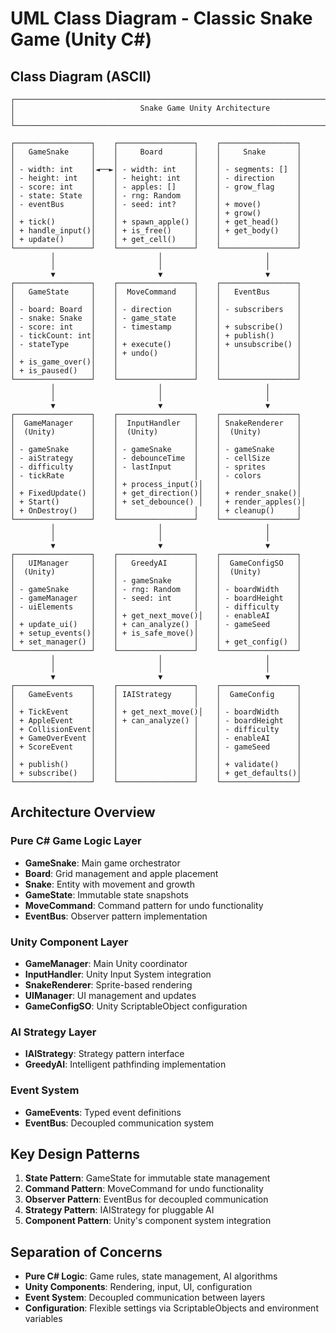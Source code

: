 # UML Class Diagram - Classic Snake Game (Unity C#)

## Class Diagram (ASCII)

```
┌─────────────────────────────────────────────────────────────────────────────────┐
│                            Snake Game Unity Architecture                        │
└─────────────────────────────────────────────────────────────────────────────────┘

┌─────────────────┐    ┌─────────────────┐    ┌─────────────────┐
│   GameSnake     │    │     Board       │    │     Snake       │
│                 │    │                 │    │                 │
│ - width: int    │◄──►│ - width: int    │    │ - segments: []  │
│ - height: int   │    │ - height: int   │    │ - direction     │
│ - score: int    │    │ - apples: []    │    │ - grow_flag     │
│ - state: State  │    │ - rng: Random   │    │                 │
│ - eventBus      │    │ - seed: int?    │    │ + move()        │
│                 │    │                 │    │ + grow()        │
│ + tick()        │    │ + spawn_apple() │    │ + get_head()    │
│ + handle_input()│    │ + is_free()     │    │ + get_body()    │
│ + update()      │    │ + get_cell()    │    │                 │
└─────────────────┘    └─────────────────┘    └─────────────────┘
         │                       │                       │
         │                       │                       │
         ▼                       ▼                       ▼
┌─────────────────┐    ┌─────────────────┐    ┌─────────────────┐
│   GameState     │    │  MoveCommand    │    │   EventBus      │
│                 │    │                 │    │                 │
│ - board: Board  │    │ - direction     │    │ - subscribers   │
│ - snake: Snake  │    │ - game_state    │    │                 │
│ - score: int    │    │ - timestamp     │    │ + subscribe()   │
│ - tickCount: int│    │                 │    │ + publish()     │
│ - stateType     │    │ + execute()     │    │ + unsubscribe() │
│                 │    │ + undo()        │    │                 │
│ + is_game_over()│    │                 │    │                 │
│ + is_paused()   │    │                 │    │                 │
└─────────────────┘    └─────────────────┘    └─────────────────┘
         │                       │                       │
         │                       │                       │
         ▼                       ▼                       ▼
┌─────────────────┐    ┌─────────────────┐    ┌─────────────────┐
│  GameManager    │    │  InputHandler   │    │ SnakeRenderer   │
│  (Unity)        │    │  (Unity)        │    │  (Unity)        │
│                 │    │                 │    │                 │
│ - gameSnake     │    │ - gameSnake     │    │ - gameSnake     │
│ - aiStrategy    │    │ - debounceTime  │    │ - cellSize      │
│ - difficulty    │    │ - lastInput     │    │ - sprites       │
│ - tickRate      │    │                 │    │ - colors        │
│                 │    │ + process_input()│   │                 │
│ + FixedUpdate() │    │ + get_direction()│   │ + render_snake()│
│ + Start()       │    │ + set_debounce() │   │ + render_apples()│
│ + OnDestroy()   │    │                 │    │ + cleanup()     │
└─────────────────┘    └─────────────────┘    └─────────────────┘
         │                       │                       │
         │                       │                       │
         ▼                       ▼                       ▼
┌─────────────────┐    ┌─────────────────┐    ┌─────────────────┐
│   UIManager     │    │   GreedyAI      │    │  GameConfigSO   │
│  (Unity)        │    │                 │    │  (Unity)        │
│                 │    │ - gameSnake     │    │                 │
│ - gameSnake     │    │ - rng: Random   │    │ - boardWidth    │
│ - gameManager   │    │ - seed: int     │    │ - boardHeight   │
│ - uiElements    │    │                 │    │ - difficulty    │
│                 │    │ + get_next_move()│   │ - enableAI      │
│ + update_ui()   │    │ + can_analyze() │    │ - gameSeed      │
│ + setup_events()│    │ + is_safe_move()│    │                 │
│ + set_manager() │    │                 │    │ + get_config()  │
└─────────────────┘    └─────────────────┘    └─────────────────┘
         │                       │                       │
         │                       │                       │
         ▼                       ▼                       ▼
┌─────────────────┐    ┌─────────────────┐    ┌─────────────────┐
│   GameEvents    │    │ IAIStrategy     │    │  GameConfig     │
│                 │    │                 │    │                 │
│ + TickEvent     │    │ + get_next_move()│   │ - boardWidth    │
│ + AppleEvent    │    │ + can_analyze() │    │ - boardHeight   │
│ + CollisionEvent│    │                 │    │ - difficulty    │
│ + GameOverEvent │    │                 │    │ - enableAI      │
│ + ScoreEvent    │    │                 │    │ - gameSeed      │
│                 │    │                 │    │                 │
│ + publish()     │    │                 │    │ + validate()    │
│ + subscribe()   │    │                 │    │ + get_defaults()│
└─────────────────┘    └─────────────────┘    └─────────────────┘
```

## Architecture Overview

### Pure C# Game Logic Layer
- **GameSnake**: Main game orchestrator
- **Board**: Grid management and apple placement
- **Snake**: Entity with movement and growth
- **GameState**: Immutable state snapshots
- **MoveCommand**: Command pattern for undo functionality
- **EventBus**: Observer pattern implementation

### Unity Component Layer
- **GameManager**: Main Unity coordinator
- **InputHandler**: Unity Input System integration
- **SnakeRenderer**: Sprite-based rendering
- **UIManager**: UI management and updates
- **GameConfigSO**: Unity ScriptableObject configuration

### AI Strategy Layer
- **IAIStrategy**: Strategy pattern interface
- **GreedyAI**: Intelligent pathfinding implementation

### Event System
- **GameEvents**: Typed event definitions
- **EventBus**: Decoupled communication system

## Key Design Patterns

1. **State Pattern**: GameState for immutable state management
2. **Command Pattern**: MoveCommand for undo functionality
3. **Observer Pattern**: EventBus for decoupled communication
4. **Strategy Pattern**: IAIStrategy for pluggable AI
5. **Component Pattern**: Unity's component system integration

## Separation of Concerns

- **Pure C# Logic**: Game rules, state management, AI algorithms
- **Unity Components**: Rendering, input, UI, configuration
- **Event System**: Decoupled communication between layers
- **Configuration**: Flexible settings via ScriptableObjects and environment variables